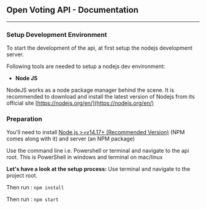 ## **Open Voting API - Documentation**
------

### Setup Development Environment

To start the development of the api, at first setup the nodejs development server.

Following tools are needed to setup a nodejs dev environment:

* **Node JS**

NodeJS works as a node package manager behind the scene. It is recommended to download and install the latest version of Nodejs from its official site [https://nodejs.org/en/](https://nodejs.org/en/)

### Preparation

You'll need to install [Node.js >=v14.17+ (Recommended Version)](https://nodejs.org/en) (NPM comes along with it) and server (an NPM package)

Use the command line i.e. Powershell or terminal and navigate to the api root. This is PowerShell in windows and terminal on mac/linux

**Let's have a look at the setup process:**
Use terminal and navigate to the project root.

Then run : `npm install`

Then run : `npm start`

